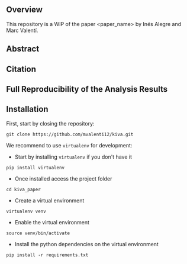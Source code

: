 ## Overview
This repository is a WIP of the paper <paper_name> by Inés Alegre and Marc Valentí.

## Abstract

## Citation

## Full Reproducibility of the Analysis Results

## Installation

First, start by closing the repository:

```
git clone https://github.com/mvalenti12/kiva.git
```

We recommend to use `virtualenv` for development:

- Start by installing `virtualenv` if you don't have it
```
pip install virtualenv
```

- Once installed access the project folder
```
cd kiva_paper
```

- Create a virtual environment
```
virtualenv venv
```

- Enable the virtual environment
```
source venv/bin/activate
```

- Install the python dependencies on the virtual environment
```
pip install -r requirements.txt
```
